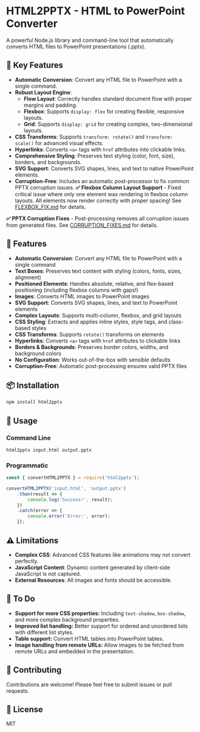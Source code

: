 # HTML2PPTX - HTML to PowerPoint Converter

A powerful Node.js library and command-line tool that automatically converts HTML files to PowerPoint presentations (.pptx).

## 🌟 Key Features

- **Automatic Conversion**: Convert any HTML file to PowerPoint with a single command.
- **Robust Layout Engine**:
  - **Flow Layout**: Correctly handles standard document flow with proper margins and padding.
  - **Flexbox**: Supports `display: flex` for creating flexible, responsive layouts.
  - **Grid**: Supports `display: grid` for creating complex, two-dimensional layouts.
- **CSS Transforms**: Supports `transform: rotate()` and `transform: scale()` for advanced visual effects.
- **Hyperlinks**: Converts `<a>` tags with `href` attributes into clickable links.
- **Comprehensive Styling**: Preserves text styling (color, font, size), borders, and backgrounds.
- **SVG Support**: Converts SVG shapes, lines, and text to native PowerPoint elements.
- **Corruption-Free**: Includes an automatic post-processor to fix common PPTX corruption issues.
**✅ Flexbox Column Layout Support** - Fixed critical issue where only one element was rendering in flexbox column layouts. All elements now render correctly with proper spacing! See [FLEXBOX_FIX.md](./FLEXBOX_FIX.md) for details.

**✅ PPTX Corruption Fixes** - Post-processing removes all corruption issues from generated files. See [CORRUPTION_FIXES.md](./CORRUPTION_FIXES.md) for details.

## 🌟 Features

- **Automatic Conversion**: Convert any HTML file to PowerPoint with a single command
- **Text Boxes**: Preserves text content with styling (colors, fonts, sizes, alignment)
- **Positioned Elements**: Handles absolute, relative, and flex-based positioning (including flexbox columns with gaps!)
- **Images**: Converts HTML images to PowerPoint images
- **SVG Support**: Converts SVG shapes, lines, and text to PowerPoint elements
- **Complex Layouts**: Supports multi-column, flexbox, and grid layouts
- **CSS Styling**: Extracts and applies inline styles, style tags, and class-based styles
- **CSS Transforms**: Supports `rotate()` transforms on elements
- **Hyperlinks**: Converts `<a>` tags with `href` attributes to clickable links
- **Borders & Backgrounds**: Preserves border colors, widths, and background colors
- **No Configuration**: Works out-of-the-box with sensible defaults
- **Corruption-Free**: Automatic post-processing ensures valid PPTX files

## 📦 Installation

```bash
npm install html2pptx
```

## 🚀 Usage

### Command Line

```bash
html2pptx input.html output.pptx
```

### Programmatic

```javascript
const { convertHTML2PPTX } = require('html2pptx');

convertHTML2PPTX('input.html', 'output.pptx')
    .then(result => {
        console.log('Success!', result);
    })
    .catch(error => {
        console.error('Error:', error);
    });
```

## ⚠️ Limitations

- **Complex CSS**: Advanced CSS features like animations may not convert perfectly.
- **JavaScript Content**: Dynamic content generated by client-side JavaScript is not captured.
- **External Resources**: All images and fonts should be accessible.

## 📝 To Do

- **Support for more CSS properties:** Including `text-shadow`, `box-shadow`, and more complex background properties.
- **Improved list handling:** Better support for ordered and unordered lists with different list styles.
- **Table support:** Convert HTML tables into PowerPoint tables.
- **Image handling from remote URLs:** Allow images to be fetched from remote URLs and embedded in the presentation.

## 🤝 Contributing

Contributions are welcome! Please feel free to submit issues or pull requests.

## 📄 License

MIT
